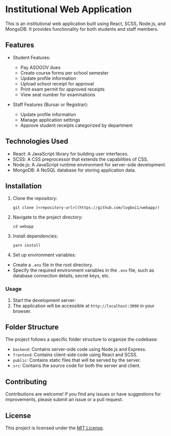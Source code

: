 # Institutional Web Application

This is an institutional web application built using React, SCSS, Node.js, and MongoDB. It provides functionality for both students and staff members.

## Features

- Student Features:
  - Pay ASOGOV dues
  - Create course forms per school semester
  - Update profile information
  - Upload school receipt for approval
  - Print exam permit for approved receipts
  - View seat number for examinations

- Staff Features (Bursar or Registrar):
  - Update profile information
  - Manage application settings
  - Approve student receipts categorized by department

## Technologies Used

- React: A JavaScript library for building user interfaces.
- SCSS: A CSS preprocessor that extends the capabilities of CSS.
- Node.js: A JavaScript runtime environment for server-side development.
- MongoDB: A NoSQL database for storing application data.

## Installation

1. Clone the repository:

   ```shell
   git clone [<repository-url>](https://github.com/logboi1/webapp/)

2. Navigate to the project directory:

   ```shell
   cd webapp
3. Install dependencies:
   ```shell
   yarn install
   
4. Set up environment variables:
- Create a `.env` file in the root directory.
- Specify the required environment variables in the `.env` file, such as database connection details, secret keys, etc.

### Usage
1. Start the development server:
2. The application will be accessible at `http://localhost:3000` in your browser.

## Folder Structure
The project follows a specific folder structure to organize the codebase:

- `backend`: Contains server-side code using Node.js and Express.
- `frontend`: Contains client-side code using React and SCSS.
- `public`: Contains static files that will be served by the server.
- `src`: Contains the source code for both the server and client.

## Contributing
Contributions are welcome! If you find any issues or have suggestions for improvements, please submit an issue or a pull request.

## License
This project is licensed under the [MIT License](LICENSE).

